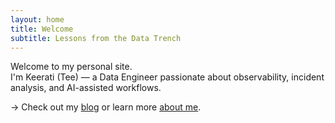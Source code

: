 ```yaml
---
layout: home
title: Welcome
subtitle: Lessons from the Data Trench
---
```


Welcome to my personal site.  
I'm Keerati (Tee) — a Data Engineer passionate about observability, incident analysis, and AI-assisted workflows.

→ Check out my [blog](/posts/) or learn more [about me](/about/).
